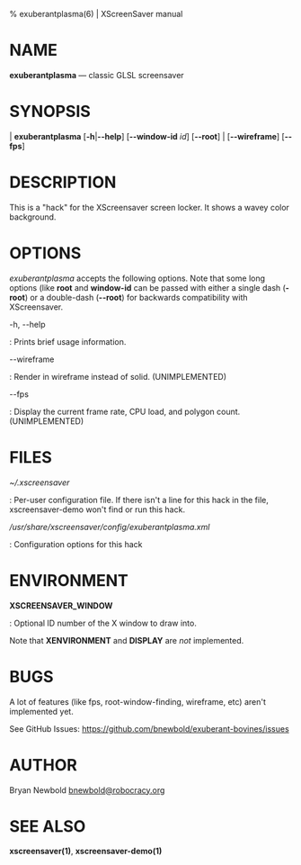 % exuberantplasma(6) | XScreenSaver manual

NAME
====

**exuberantplasma** — classic GLSL screensaver

SYNOPSIS
========

| **exuberantplasma** \[**-h**|**--help**] \[**--window-id** _id_] \[**--root**]
| \[**--wireframe**] \[**--fps**]

DESCRIPTION
===========

This is a "hack" for the XScreensaver screen locker. It shows a wavey color
background.

OPTIONS
=========

_exuberantplasma_ accepts the following options. Note that some long options (like
**root** and **window-id** can be passed with either a single dash (**-root**)
or a double-dash (**--root**) for backwards compatibility with XScreensaver.

-h, --help

:   Prints brief usage information.

--wireframe

:   Render in wireframe instead of solid. (UNIMPLEMENTED)

--fps

:   Display the current frame rate, CPU load, and polygon count. (UNIMPLEMENTED)


FILES
=====

*~/.xscreensaver*

:   Per-user configuration file. If there isn't a line for this hack in the
    file, xscreensaver-demo won't find or run this hack.

*/usr/share/xscreensaver/config/exuberantplasma.xml*

:   Configuration options for this hack

ENVIRONMENT
===========

**XSCREENSAVER_WINDOW**

:   Optional ID number of the X window to draw into.

Note that **XENVIRONMENT** and **DISPLAY** are *not* implemented.

BUGS
====

A lot of features (like fps, root-window-finding, wireframe, etc) aren't
implemented yet.

See GitHub Issues: <https://github.com/bnewbold/exuberant-bovines/issues>

AUTHOR
======

Bryan Newbold <bnewbold@robocracy.org>

SEE ALSO
========

**xscreensaver(1)**, **xscreensaver-demo(1)**
